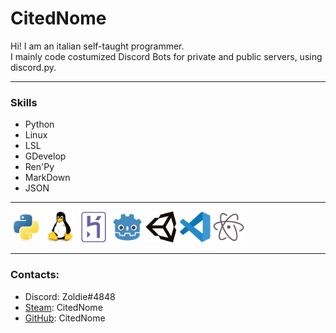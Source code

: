 # CitedNome
Hi! I am an italian self-taught programmer. <br />
I mainly code costumized Discord Bots for private and public servers, using discord.py.
***
### Skills
- Python
- Linux
- LSL
- GDevelop
- Ren'Py
- MarkDown
- JSON
***
<img src="https://raw.githubusercontent.com/devicons/devicon/2ae2a900d2f041da66e950e4d48052658d850630/icons/python/python-original.svg" alt="Python" width="50" height="50"> <img src="https://raw.githubusercontent.com/devicons/devicon/2ae2a900d2f041da66e950e4d48052658d850630/icons/linux/linux-original.svg" alt="Linux" width="50" height="50"> <img src="https://raw.githubusercontent.com/devicons/devicon/2ae2a900d2f041da66e950e4d48052658d850630/icons/heroku/heroku-original.svg" alt="Heroku" width="50" height="50"> <img src="https://raw.githubusercontent.com/devicons/devicon/2ae2a900d2f041da66e950e4d48052658d850630/icons/godot/godot-original.svg" alt="Godot" width="50" height="50"> <img src="https://raw.githubusercontent.com/devicons/devicon/2ae2a900d2f041da66e950e4d48052658d850630/icons/unity/unity-original.svg" alt="Unity" width="50" height="50"> <img src="https://raw.githubusercontent.com/devicons/devicon/2ae2a900d2f041da66e950e4d48052658d850630/icons/vscode/vscode-original.svg" alt="Visual Studio Code" width="50" height="50"> <img src="https://raw.githubusercontent.com/devicons/devicon/2ae2a900d2f041da66e950e4d48052658d850630/icons/atom/atom-original.svg" alt="Atom" width="50" height="50">
***
### Contacts:
- Discord: Zoldie#4848
- [Steam](https://steamcommunity.com/profiles/76561198870819840/): CitedNome
- [GitHub](https://github.com/CitedNome): CitedNome
